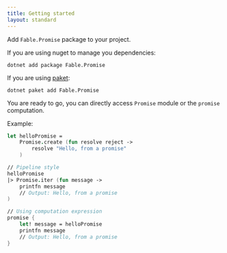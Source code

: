 ```yaml
---
title: Getting started
layout: standard
---
```


Add `Fable.Promise` package to your project.

If you are using nuget to manage you dependencies:

`dotnet add package Fable.Promise`

If you are using [paket](https://fsprojects.github.io/Paket/):

`dotnet paket add Fable.Promise`

You are ready to go, you can directly access `Promise` module or the `promise` computation.

Example:

```fsharp
let helloPromise =
    Promise.create (fun resolve reject ->
        resolve "Hello, from a promise"
    )

// Pipeline style
helloPromise
|> Promise.iter (fun message ->
    printfn message
    // Output: Hello, from a promise
)

// Using computation expression
promise {
    let! message = helloPromise
    printfn message
    // Output: Hello, from a promise
}
```
